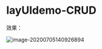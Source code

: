 # layUIdemo-CRUD
效果：


![image-20200705140926894](https://imgconvert.csdnimg.cn/aHR0cHM6Ly9qeS1pbWdzLm9zcy1jbi1iZWlqaW5nLmFsaXl1bmNzLmNvbS9pbWcvMjAyMDA3MDUxNDA5MjgucG5n)

